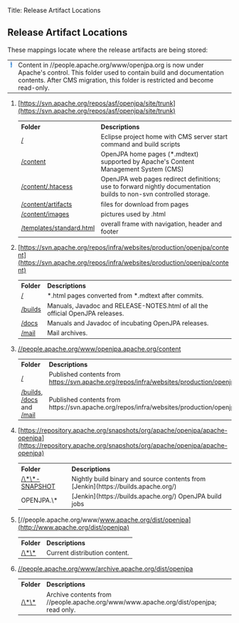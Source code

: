 Title: Release Artifact Locations


<a name="Release-Artifact-Locations"></a>

## Release Artifact Locations

These mappings locate where the release artifacts are being stored:
 
<table class="info"><tr>
  <td valign="top"><img src="images/information.gif" width="16" height="16" border="0">
  <td> Content in //people.apache.org/www/openjpa.org is now under Apache's control. This
folder used to contain build and documentation contents. After CMS migration, this folder is
restricted and become read-only.  
</tr></table>


1. [https://svn.apache.org/repos/asf/openjpa/site/trunk](https://svn.apache.org/repos/asf/openjpa/site/trunk)

    <table>
    <tr><th> Folder </th><th> Descriptions</th></tr>
    <tr><td class="border"> <a href="https://svn.apache.org/repos/asf/openjpa/site/trunk">/</a> </td><td class="border"> Eclipse project home with CMS server start command and build scripts </td></tr>
    <tr><td class="border"> <a href="https://svn.apache.org/repos/asf/openjpa/site/trunk/content">/content</a> </td><td class="border"> OpenJPA home pages (*.mdtext) supported by Apache's Content Management System (CMS)</td></tr>
    <tr><td class="border"> <a href="https://svn.apache.org/repos/asf/openjpa/site/trunk/content/.htaccess">/content/.htacess</a> </td><td class="border"> OpenJPA web pages redirect definitions; use to forward nightly documentation builds to non-svn controlled storage.</tr>
    <tr><td class="border"> <a href="https://svn.apache.org/repos/asf/openjpa/site/trunk/content/artifacts">/content/artifacts</a> </td><td class="border"> files for download from pages</td></tr>
    <tr><td class="border"> <a href="https://svn.apache.org/repos/asf/openjpa/site/trunk/content/images">/content/images</a> </td><td class="border">pictures used by .html</td></tr>
    <tr><td class="border"> <a href="https://svn.apache.org/repos/asf/openjpa/site/trunk/templates/standard.html">/templates/standard.html</a> </td><td class="border">overall frame with navigation, header and footer</td></tr>
    </table>

2. [https://svn.apache.org/repos/infra/websites/production/openjpa/content](https://svn.apache.org/repos/infra/websites/production/openjpa/content) 

    <table>
    <tr><th> Folder </th><th> Descriptions</th></tr>
    <tr><td class="border"> <a href="https://svn.apache.org/repos/infra/websites/production/openjpa/content">/</a> </td><td class="border"> *.html pages converted from *.mdtext after commits.</tr>
    <tr><td class="border"> <a href="https://svn.apache.org/repos/infra/websites/production/openjpa/content/builds">/builds</a> </td><td class="border"> Manuals, Javadoc and RELEASE-NOTES.html of all the official OpenJPA releases.</tr>
    <tr><td class="border"> <a href="https://svn.apache.org/repos/infra/websites/production/openjpa/content/docs">/docs</a> </td><td class="border"> Manuals and Javadoc of incubating OpenJPA releases.</tr>
    <tr><td class="border"> <a href="https://svn.apache.org/repos/infra/websites/production/openjpa/content/mail">/mail</a> </td><td class="border"> Mail archives.</tr>
    </table>   

3. [//people.apache.org/www/openjpa.apache.org/content](https://openjpa.apache.org)

    <table>
    <tr><th> Folder </th><th> Descriptions</th></tr>
    <tr><td class="border"> <a href="https://openjpa.apache.org">/</a> </td><td class="border"> Published contents from <a href="https://svn.apache.org/repos/infra/websites/production/openjpa/content">https://svn.apache.org/repos/infra/websites/production/openjpa/content</a></tr>
    <tr><td class="border"> <a href="https://openjpa.apache.org/builds">/builds</a>, <a href="https://openjpa.apache.org/docs">/docs</a> and <a href="https://openjpa.apache.org/mail">/mail</a> </td><td class="border"> Published contents from https://svn.apache.org/repos/infra/websites/production/openjpa/content/[builds|docs|mail]</tr>
    </table>

4. [https://repository.apache.org/snapshots/org/apache/openjpa/apache-openjpa](https://repository.apache.org/snapshots/org/apache/openjpa/apache-openjpa)

    <table>
    <tr><th> Folder </th><th> Descriptions</th></tr>
    <tr><td class="border"> <a href="https://repository.apache.org/snapshots/org/apache/openjpa/apache-openjpa">/\*\*-SNAPSHOT</a> </td><td class="border"> Nightly build binary and source contents from [Jenkin](https://builds.apache.org/)</tr>
    <tr><td class="border"> OPENJPA.\*</td><td class="border"> [Jenkin](https://builds.apache.org/) OpenJPA build jobs</tr>
    </table>
  
5. [//people.apache.org/www/www.apache.org/dist/openjpa](http://www.apache.org/dist/openjpa)

    <table>
    <tr><th> Folder </th><th> Descriptions</th></tr>
    <tr><td class="border"> <a href="http://www.apache.org/dist/openjpa">/\*\*</a> </td><td class="border"> Current distribution content.</tr>
    </table>
  
6. [//people.apache.org/www/archive.apache.org/dist/openjpa](http://archive.apache.org/dist/openjpa)

    <table>
    <tr><th> Folder </th><th> Descriptions</th></tr>
    <tr><td class="border"> <a href="http://archive.apache.org/dist/openjpa">/\*\*</a> </td><td class="border"> Archive contents from //people.apache.org/www/www.apache.org/dist/openjpa; read only.</tr>
    </table>

  